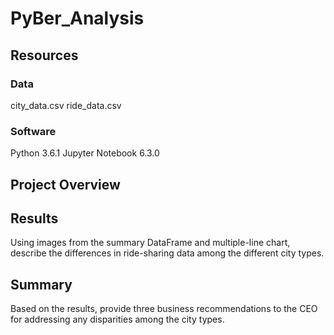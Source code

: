 # PyBer_Analysis

## Resources
### Data
city_data.csv
ride_data.csv
### Software
Python 3.6.1
Jupyter Notebook 6.3.0

## Project Overview


## Results

Using images from the summary DataFrame and multiple-line chart, describe the differences in ride-sharing data among the different city types.

## Summary

Based on the results, provide three business recommendations to the CEO for addressing any disparities among the city types.
